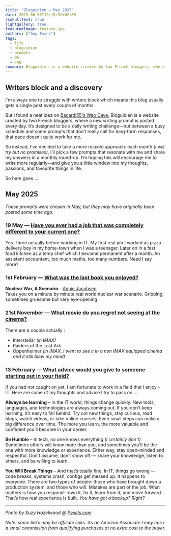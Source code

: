 ```yaml
---
title: "Bloguidien – May 2025"
date: 2025-06-05T19:15:52+02:00
rssFullText: true
lightgallery: true
featuredImage: feature.jpg
authors: ["Guy Evans"]
tags:
  - life
  - bloguidien
  - prompts
  - QA
  - FAQ
summary: Bloguidien is a website created by two French bloggers, where a new writing prompt is posted every day. It’s designed to be a daily writing challenge. Here are my pics for May 2025
---
```

## Writers block and a discovery

I'm always one to struggle with writers block which means this blog usually gets a single post every couple of months. 

But I found a neat idea on [Bacardi55's Web Cave](https://bacardi55.io/), Bloguidien is a website created by two French bloggers, where a new writing prompt is posted every day. It’s designed to be a daily writing challenge—but between a busy schedule and some prompts that don’t really call for long-form responses, that pace doesn’t quite work for me.

So instead, I’ve decided to take a more relaxed approach: each month *(I will try but no promises)*, I’ll pick a few prompts that resonate with me and share my answers in a monthly round-up. I’m hoping this will encourage me to write more regularly—and give you a little window into my thoughts, passions, and favourite things in life.

So here goes ...

## May 2025

*These prompts were chosen in May, but they may have originally been posted some time ago.*

### 19 May — [Have you ever had a job that was completely different to your current one?](https://bloguidien.fr/bloguidien-du-lundi-19-mai-2025)

Yes-Three actually before working in IT. 
My first real job I worked as pizza delivery boy in my home-town when I was a teenager. Later on in a fast food kitchen as a temp chef which I become permanent after a month. An assistant accountant, too much maths, too many numbers. Need I say more? 

### 1st February — [What was the last book you enjoyed?](https://bloguidien.fr/bloguidien-du-samedi-01-fevrier-2025)

**Nuclear War, A Scenario** - [Annie Jacobsen](https://amzn.to/4kINykX) <br>
Takes you on a minute by minute real world nuclear war scenario. Gripping, sometimes gruesome but very eye-opening

### 21st November — [What movie do you regret not seeing at the cinema?](https://bloguidien.fr/bloguidien-du-jeudi-21-novembre-2024)

There are a couple actually :

* Interstellar *(in IMAX)*
* Raiders of the Lost Ark
* Oppenheimer *(in IMAX, I went to see it in a non IMAX equipped cinema and it still blew my mind)*

### 13 February — [What advice would you give to someone starting out in your field?](https://bloguidien.fr/bloguidien-du-jeudi-13-fevrier-2025)

If you had not caught on yet, I am fortunate to work in a field that I enjoy - IT. Here are some of my thoughts and advice I try to pass on ...

**Always be learning** – In the IT world, things change quickly. New tools, languages, and technologies are always coming out. If you don’t keep learning, it’s easy to fall behind. Try out new things, stay curious, read blogs, watch videos, or take online courses. Even small steps can make a big difference over time. The more you learn, the more valuable and confident you’ll become in your career.

**Be Humble** – In tech, no one knows everything *(I certainly don't)*. Sometimes others will know more than you, and sometimes you’ll be the one with more knowledge or experience. Either way, stay open-minded and respectful. Don’t assume, don’t show off — share your knowledge, listen to others, and be willing to learn. 

**You Will Break Things** – And that’s totally fine. In IT, things go wrong — code breaks, systems crash, configs get messed up. It happens to everyone. There are two types of people: those who have brought down a production system, and those who will. Mistakes are part of the job. What matters is how you respond—own it, fix it, learn from it, and move forward. That’s how real experience is built. *You have got a backup? Right?*

---
_Photo by Suzy Hazelwood @ [Pexels.com](https://www.pexels.com/photo/black-and-red-typewriter-on-white-table-3695297/)_

_Note: some links may be affiliate links. As an Amazon Associate I may earn a small commission from qualifying purchases at no extra cost to the buyer._